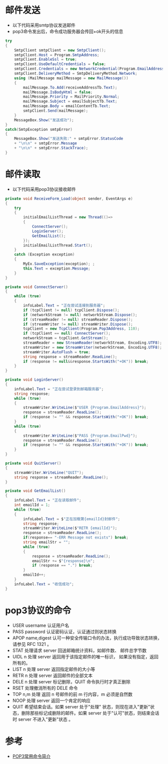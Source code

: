 # 邮件发送

* 以下代码采用smtp协议发送邮件
* pop3命令发出后，命令成功服务器会传回+ok开头的信息

```c#
try 
{
    SmtpClient smtpClient = new SmtpClient();
    smtpClient.Host = Program.SmtpAddress;
    smtpClient.EnableSsl = true;
    smtpClient.UseDefaultCredentials = false;
    smtpClient.Credentials = new NetworkCredential(Program.EmailAddress, Program.EmailPwd);
    smtpClient.DeliveryMethod = SmtpDeliveryMethod.Network;
    using (MailMessage mailMessage = new MailMessage())
    {
        mailMessage.To.Add(receiveAddressTb.Text);
        mailMessage.IsBodyHtml = false;
        mailMessage.Priority = MailPriority.Normal;
        mailMessage.Subject = emailSubjectTb.Text;
        mailMessage.Body = emailContentTb.Text;
        smtpClient.Send(mailMessage);
    }
    MessageBox.Show("发送成功");
}
catch(SmtpException smtpError)
{
    MessageBox.Show("发送失败:" + smtpError.StatusCode
    + "\n\n" + smtpError.Message
    + "\n\n" + smtpError.StackTrace);
}
```

# 邮件读取

* 以下代码采用pop3协议接收邮件

```c#
private void ReceiveForm_Load(object sender, EventArgs e)
{
    try
    {
        initialEmailListThread = new Thread(()=> 
        {
            ConnectServer();
            LoginServer();
            GetEmailList();
        });
        initialEmailListThread.Start();
    }
    catch (Exception exception)
    {
        MyEx.SaveException(exception); ;
        this.Text = exception.Message;
    }
}

private void ConnectServer()
{
    while (true) 
    {
        infoLabel.Text = "正在尝试连接到服务器";
        if (tcpClient != null) tcpClient.Dispose();
        if (networkStream != null) networkStream.Dispose();
        if (streamReader != null) streamReader.Dispose();
        if (streamWriter != null) streamWriter.Dispose();
        tcpClient = new TcpClient(Program.Pop3Address, 110);
        if (tcpClient == null) ConnectServer();
        networkStream = tcpClient.GetStream();
        streamReader = new StreamReader(networkStream, Encoding.UTF8);
        streamWriter = new StreamWriter(networkStream, Encoding.UTF8);
        streamWriter.AutoFlush = true;
        string response = streamReader.ReadLine();
        if (response != null&&response.StartsWith("+OK")) break;
    }
}

private void LoginServer() 
{
    infoLabel.Text = "正在尝试登录到邮箱服务器";
    string response;
    while (true)
    {
        streamWriter.WriteLine($"USER {Program.EmailAddress}");
        response = streamReader.ReadLine();
        if (response != "" && response.StartsWith("+OK")) break;
    }
    while (true)
    {
        streamWriter.WriteLine($"PASS {Program.EmailPwd}");
        response = streamReader.ReadLine();
        if (response != "" && response.StartsWith("+OK")) break;
    }
}

private void QuitServer() 
{
    streamWriter.WriteLine("QUIT");
    string response = streamReader.ReadLine();
}

private void GetEmailList()
{
    infoLabel.Text = "正在读取邮件";
    int emailId = 1;
    while (true) 
    {
        infoLabel.Text = $"正在加载第{emailId}封邮件";
        string response;
        streamWriter.WriteLine($"RETR {emailId}");
        response = streamReader.ReadLine();
        if(response== "-ERR Message not exists") break;
        string emailStr = "";
        while (true)
        {
            response = streamReader.ReadLine();
            emailStr += $"{response}\n";
            if (response == ".") break;
        }
        emailId++;
    }
    infoLabel.Text = "收信成功";
}
```

# pop3协议的命令

* USER username 认证用户名
* PASS password 认证密码认证，认证通过则状态转换 
* APOP name,digest 认可一种安全传输口令的办法，执行成功导致状态转换，请参见 RFC 1321 。
* STAT 处理请求 server 回送邮箱统计资料，如邮件数、 邮件总字节数
* UIDL n 处理 server 返回用于该指定邮件的唯一标识， 如果没有指定，返回所有的。
* LIST n 处理 server 返回指定邮件的大小等 
* RETR n 处理 server 返回邮件的全部文本 
* DELE n 处理 server 标记删除，QUIT 命令执行时才真正删除
* RSET 处理撤消所有的 DELE 命令 
* TOP n,m 处理 返回 n 号邮件的前 m 行内容，m 必须是自然数 
* NOOP 处理 server 返回一个肯定的响应 
* QUIT 希望结束会话。如果 server 处于"处理" 状态，则现在进入"更新"状态，删除那些标记成删除的邮件。如果 server 处于"认可"状态，则结束会话时 server 不进入"更新"状态 。

# 参考

* [POP3常用命令简介](https://blog.csdn.net/iteye_11613/article/details/82671191)
